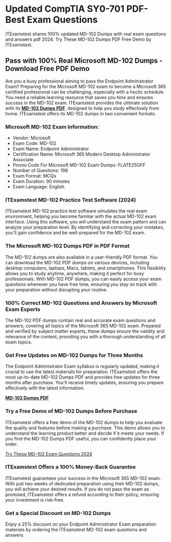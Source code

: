 <!DOCTYPE html>
<html lang="en">
<head>
    <meta charset="UTF-8">
    <meta name="viewport" content="width=device-width, initial-scale=1.0">
</head>
<body>
    <h1>Updated CompTIA SY0-701 PDF- Best Exam Questions</h1>
    <p>ITExamstest shares 100% updated MD-102 Dumps with real exam questions and answers pdf 2024. Try These MD-102 Dumps PDF Free Demo by ITExamstest.</p>
    <h2>Pass with 100% Real Microsoft MD-102 Dumps - Download Free PDF Demo</h2>
    <p>Are you a busy professional aiming to pass the Endpoint Administrator Exam? Preparing for the Microsoft MD-102 exam to become a Microsoft 365 certified professional can be challenging, especially with a hectic schedule. You need a reliable learning resource that saves you time and ensures success in the MD-102 exam. ITExamstest provides the ultimate solution with its <b><a href="https://www.itexamstest.com/microsoft/md-102-dumps.html">MD-102 Dumps PDF</a></b>, designed to help you study effectively from home. ITExamstest offers its MD-102 dumps in two convenient formats.</p>
    <h3>Microsoft MD-102 Exam Information:</h3>
    <ul>
        <li>Vendor: Microsoft</li>
        <li>Exam Code: MD-102</li>
        <li>Exam Name: Endpoint Administrator</li>
        <li>Certification Name: Microsoft 365 Modern Desktop Administrator Associate</li>
        <li>Promo Code For Microsoft MD-102 Exam Dumps: FLATE25OFF</li>
        <li>Number of Questions: 198</li>
        <li>Exam Format: MCQs</li>
        <li>Exam Duration: 90 minutes</li>
        <li>Exam Language: English</li>
    </ul>
    <h3>ITExamstest MD-102 Practice Test Software (2024)</h3>
    <p>ITExamstest MD-102 practice test software simulates the real exam environment, helping you become familiar with the actual MD-102 exam interface. Using this software, you will understand the exam pattern and can analyze your preparation level. By identifying and correcting your mistakes, you'll gain confidence and be well-prepared for the MD-102 exam.</p>
    <h3>The Microsoft MD-102 Dumps PDF in PDF Format</h3>
    <p>The MD-102 dumps are also available in a user-friendly PDF format. You can download the MD-102 PDF dumps on various devices, including desktop computers, laptops, Macs, tablets, and smartphones. This flexibility allows you to study anytime, anywhere, making it perfect for busy professionals. With MD-102 PDF dumps, you can easily access your exam questions whenever you have free time, ensuring you stay on track with your preparation without disrupting your routine.</p>
    <h3>100% Correct MD-102 Questions and Answers by Microsoft Exam Experts</h3>
    <p>The MD-102 PDF dumps contain real and accurate exam questions and answers, covering all topics of the Microsoft 365 MD-102 exam. Prepared and verified by subject matter experts, these dumps ensure the validity and relevance of the content, providing you with a thorough understanding of all exam topics.</p>
    <h3>Get Free Updates on MD-102 Dumps for Three Months</h3>
    <p>The Endpoint Administrator Exam syllabus is regularly updated, making it crucial to use the latest materials for preparation. ITExamstest offers the most up-to-date MD-102 Dumps PDF and provides free updates for three months after purchase. You'll receive timely updates, ensuring you prepare effectively with the latest information.</p>
  <b><a href="https://www.itexamstest.com/microsoft/md-102-dumps.html">MD-102 Dumps PDF</a></b>
    <h3>Try a Free Demo of MD-102 Dumps Before Purchase</h3>
    <p>ITExamstest offers a free demo of the MD-102 dumps to help you evaluate the quality and features before making a purchase. This demo allows you to understand the learning product better and decide if it meets your needs. If you find the MD-102 Dumps PDF useful, you can confidently place your order.</p>
    <a href="https://www.itexamstest.com/microsoft/md-102-dumps.html">Try These MD-102 Exam Questions 2024</a>
    <h3>ITExamstest Offers a 100% Money-Back Guarantee</h3>
    <p>ITExamstest guarantees your success in the Microsoft 365 MD-102 exam. With just two weeks of dedicated preparation using their MD-102 dumps, you will achieve your desired results. If you do not pass the exam as promised, ITExamstest offers a refund according to their policy, ensuring your investment is risk-free.</p>
    <h3>Get a Special Discount on MD-102 Dumps</h3>
    <p>Enjoy a 25% discount on your Endpoint Administrator Exam preparation materials by ordering the ITExamstest MD-102 exam questions and answers.</p>
    <a href="https://www.itexamstest.com/microsoft/md-102
